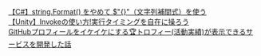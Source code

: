 [【C#】string.Format() をやめて $"{}"（文字列補間式）を使う](https://qiita.com/Nossa/items/c2226232b31d7665267f)  
[【Unity】Invokeの使い方!実行タイミングを自在に操ろう](https://www.sejuku.net/blog/83762)  
[GitHubプロフィールをイケイケにする🏆トロフィー(活動実績)が表示できるサービスを開発した話](https://qiita.com/ryo-ma/items/c6298020098cb631f46e)
